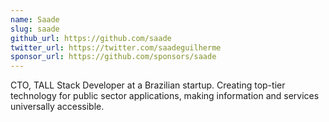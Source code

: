 ```yaml
---
name: Saade
slug: saade
github_url: https://github.com/saade
twitter_url: https://twitter.com/saadeguilherme
sponsor_url: https://github.com/sponsors/saade
---
```


CTO, TALL Stack Developer at a Brazilian startup. Creating top-tier technology for public sector applications, making information and services universally accessible.
